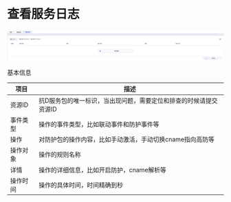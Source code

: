 

# 查看服务日志


![](/images/uadssp/opintro/service_log.png)

基本信息

| 项目       | 描述                              |
| -------- | ------------------------------- |
| 资源ID     | 抗D服务包的唯一标识，当出现问题，需要定位和排查的时候请提交资源ID |
| 事件类型     | 操作的事件类型，比如联动事件和防护事件等                   |
| 操作     | 对防护包的操作内容，比如手动激活，手动切换cname指向高防等                    |
| 操作对象 | 操作的规则名称                   |
| 详情     | 操作的详细信息，比如开启防护，cname解析等           |
| 操作时间 | 操作的具体时间，时间精确到秒 |



